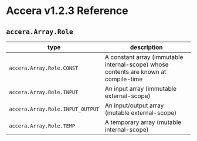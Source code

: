[//]: # (Project: Accera)
[//]: # (Version: v1.2.3)

# Accera v1.2.3 Reference
## `accera.Array.Role`

type | description
--- | ---
`accera.Array.Role.CONST` | A constant array (immutable internal-scope) whose contents are known at compile-time
`accera.Array.Role.INPUT` | An input array (immutable external-scope)
`accera.Array.Role.INPUT_OUTPUT` | An input/output array (mutable external-scope)
`accera.Array.Role.TEMP` | A temporary array (mutable internal-scope)


<div style="page-break-after: always;"></div>
